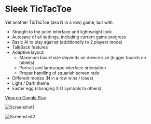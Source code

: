# Sleek TicTacToe

Yet another TicTacToe (aka N in a row) game, but with:
- Straight to the point interface and lightweight look
- Autosave of all settings, including current game progress
- Basic AI to play against (additionally to 2 players mode)
- TalkBack features
- Adaptive layout:
  * Maximum board size depends on device size (bigger boards on tablets)
  * Portrait and landscape interface orientation
  * Proper handling of squarish screen ratio
- Different modes (N in a row wins / loses)
- Light / Dark theme
- Easter egg (changing X O symbols to others)

[View on Google Play](https://play.google.com/store/apps/details?id=app.sleek_tictactoe)

![Screenshot1](https://github.com/panwiewiorka/Sleek_TicTacToe/assets/107356404/962a2deb-bc68-4b65-9229-33cb1b57e286)

![Screenshot2](https://github.com/panwiewiorka/Sleek_TicTacToe/assets/107356404/eb689e3c-96ae-4463-8664-a9758ac526ed)
